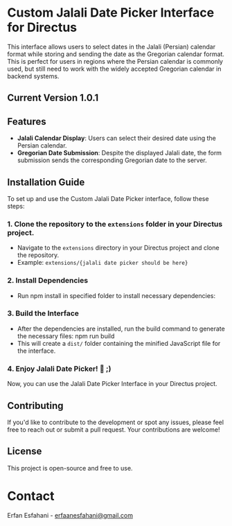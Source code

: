 # Custom Jalali Date Picker Interface for Directus

This interface allows users to select dates in the Jalali (Persian) calendar format while storing and sending the date as the Gregorian calendar format. This is perfect for users in regions where the Persian calendar is commonly used, but still need to work with the widely accepted Gregorian calendar in backend systems.

## Current Version 1.0.1 

## Features
- **Jalali Calendar Display**: Users can select their desired date using the Persian calendar.
- **Gregorian Date Submission**: Despite the displayed Jalali date, the form submission sends the corresponding Gregorian date to the server.

## Installation Guide

To set up and use the Custom Jalali Date Picker interface, follow these steps:

### 1. Clone the repository to the `extensions` folder in your Directus project.
   - Navigate to the `extensions` directory in your Directus project and clone the repository.
   - Example: `extensions/{jalali date picker should be here}`

### 2. Install Dependencies
   - Run npm install in specified folder to install necessary dependencies:
     
### 3. Build the Interface
   - After the dependencies are installed, run the build command to generate the necessary files:
     npm run build
   - This will create a `dist/` folder containing the minified JavaScript file for the interface.

### 4. Enjoy Jalali Date Picker! 🎉 ;)

Now, you can use the Jalali Date Picker Interface in your Directus project.

## Contributing
If you'd like to contribute to the development or spot any issues, please feel free to reach out or submit a pull request. Your contributions are welcome!

## License
This project is open-source and free to use.

# Contact
Erfan Esfahani - erfaanesfahani@gmail.com

